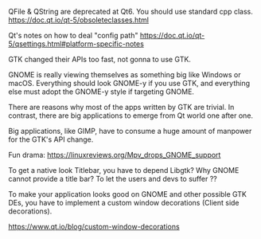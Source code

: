 >>> 

QFile & QString are deprecated at Qt6. You should use standard cpp class.
https://doc.qt.io/qt-5/obsoleteclasses.html

>>>

Qt's notes on how to deal "config path"
https://doc.qt.io/qt-5/qsettings.html#platform-specific-notes

>>>

GTK changed their APIs too fast, not gonna to use GTK.

GNOME is really viewing themselves as something big like Windows or macOS. Everything should look GNOME-y if you use GTK, and everything else must adopt the GNOME-y style if targeting GNOME.

There are reasons why most of the apps written by GTK are trivial. In contrast, there are big applications to emerge from Qt world one after one. 

Big applications, like GIMP, have to consume a huge amount of manpower for the GTK's API change.

Fun drama: https://linuxreviews.org/Mpv_drops_GNOME_support

To get a native look Titlebar, you have to depend Libgtk? Why GNOME cannot provide a title bar? To let the users and devs to suffer ??

To make your application looks good on GNOME and other possible GTK DEs, you have to implement a custom window decorations (Client side decorations).

https://www.qt.io/blog/custom-window-decorations

